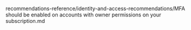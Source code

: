 recommendations-reference/identity-and-access-recommendations/MFA should be enabled on accounts with owner permissions on your subscription.md
